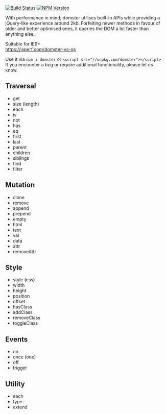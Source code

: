 [![Build Status](https://travis-ci.org/murger/domster.svg?branch=master)](https://travis-ci.org/murger/domster)
[![NPM Version](https://img.shields.io/npm/v/domster.svg)](https://www.npmjs.com/package/domster)

With performance in mind; domster utilises built-in APIs while providing
a jQuery-like experience around 2kb. Forfeiting newer methods in favour of
older and better optimised ones, it queries the DOM a lot faster than
anything else.

Suitable for IE9+\
https://jsperf.com/domster-vs-qs

Use it via `npm i domster` or `<script src="//unpkg.com/domster"></script>`\
If you encounter a bug or require additional functionality, please let us know.

## Traversal
* get
* size (length)
* each
* is
* not
* has
* eq
* first
* last
* parent
* children
* siblings
* find
* filter

## Mutation
* clone
* remove
* append
* prepend
* empty
* html
* text
* val
* data
* attr
* removeAttr

## Style
* style (css)
* width
* height
* position
* offset
* hasClass
* addClass
* removeClass
* toggleClass

## Events
* on
* once (one)
* off
* trigger

## Utility
* each
* type
* extend